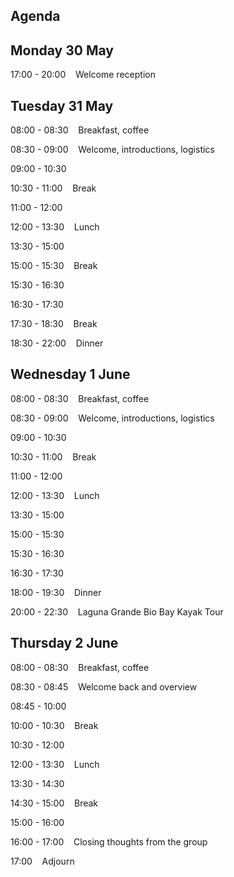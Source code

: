## Agenda

## Monday 30 May

17:00 - 20:00 &nbsp;&nbsp;&nbsp;Welcome reception

## Tuesday 31 May

08:00 - 08:30 &nbsp;&nbsp;&nbsp;Breakfast, coffee

08:30 - 09:00 &nbsp;&nbsp;&nbsp;Welcome, introductions, logistics

09:00 - 10:30 &nbsp;&nbsp;&nbsp;

10:30 - 11:00 &nbsp;&nbsp;&nbsp;Break

11:00 - 12:00 &nbsp;&nbsp;&nbsp;

12:00 - 13:30	&nbsp;&nbsp;&nbsp;Lunch 

13:30 - 15:00 &nbsp;&nbsp;&nbsp;

15:00 - 15:30 &nbsp;&nbsp;&nbsp;Break

15:30 - 16:30 &nbsp;&nbsp;&nbsp;

16:30 - 17:30 &nbsp;&nbsp;&nbsp;

17:30 - 18:30	&nbsp;&nbsp;&nbsp;Break

18:30 - 22:00 &nbsp;&nbsp;&nbsp;Dinner 


## Wednesday 1 June 


08:00 - 08:30 &nbsp;&nbsp;&nbsp;Breakfast, coffee

08:30 - 09:00 &nbsp;&nbsp;&nbsp;Welcome, introductions, logistics

09:00 - 10:30 &nbsp;&nbsp;&nbsp;

10:30 - 11:00 &nbsp;&nbsp;&nbsp;Break

11:00 - 12:00 &nbsp;&nbsp;&nbsp;

12:00 - 13:30	&nbsp;&nbsp;&nbsp;Lunch

13:30 - 15:00 &nbsp;&nbsp;&nbsp;

15:00 - 15:30 &nbsp;&nbsp;&nbsp;

15:30 - 16:30 &nbsp;&nbsp;&nbsp;

16:30 - 17:30 &nbsp;&nbsp;&nbsp;

18:00 - 19:30 &nbsp;&nbsp;&nbsp;Dinner 

20:00 - 22:30 &nbsp;&nbsp;&nbsp;Laguna Grande Bio Bay Kayak Tour

## Thursday 2 June


08:00 - 08:30 &nbsp;&nbsp;&nbsp;Breakfast, coffee

08:30 - 08:45 &nbsp;&nbsp;&nbsp;Welcome back and overview

08:45 - 10:00 &nbsp;&nbsp;&nbsp;

10:00 - 10:30  &nbsp;&nbsp;&nbsp;Break

10:30 - 12:00 &nbsp;&nbsp;&nbsp;

12:00 - 13:30 &nbsp;&nbsp;&nbsp;Lunch

13:30 - 14:30 &nbsp;&nbsp;&nbsp;

14:30 - 15:00  &nbsp;&nbsp;&nbsp;Break

15:00 - 16:00  &nbsp;&nbsp;&nbsp;

16:00 - 17:00	&nbsp;&nbsp;&nbsp;Closing thoughts from the group

17:00 &nbsp;&nbsp;&nbsp;Adjourn

